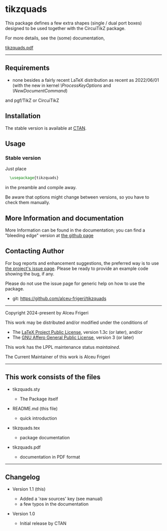 tikzquads
==========

This package defines a few extra shapes (single / dual port boxes) designed to be used together with
the CircuiTikZ package.


For more details,  see the (some) documentation,

[tikzquads.pdf](http://mirrors.ctan.org/graphics/pgf/contrib/tikzdotncross/doc/tikzquads.pdf)

--------------

## Requirements
* none besides a fairly recent LaTeX distribution as recent as 2022/06/01
(with the new in kernel *\ProcessKeyOptions* and *\NewDocumentCommand*)

and pgf/TikZ or CircuiTikZ

## Installation
The stable version is available at [CTAN](https://ctan.org/pkg/tikzquads).

## Usage
### Stable version
Just place
```latex
  \usepackage{tikzquads}
```

in the preamble and compile away.


Be aware that options might change between versions, so you have to check them manually.


## More Information and documentation
More Information can be found in the documentation; you can find a  "bleeding edge" version
at [the github page](http://github.com/alceu-frigeri/tikzquads)

## Contacting Author

For bug reports and enhancement suggestions, the preferred way is to use
[the project's issue page](https://github.com/alceu-frigeri/tikzquads/issues).
Please be ready to provide an example code showing the bug, if any.

Please do not use the issue page for generic help on how to use the package.

* git: https://github.com/alceu-frigeri/tikzquads

-------------
Copyright 2024-present by Alceu Frigeri

 This work may be distributed and/or modified under the
 conditions of

 * The [LaTeX Project Public License](http://www.latex-project.org/lppl.txt), version 1.3c (or later), and/or
 * The [GNU Affero General Public License](https://www.gnu.org/licenses/agpl-3.0.html), version 3 (or later)

This work has the LPPL maintenance status *maintained*.

The Current Maintainer of this work is Alceu Frigeri

-------------
## This work consists of the files

* tikzquads.sty
    - The Package itself

* README.md (this file)
    - quick introduction

* tikzquads.tex
    - package documentation

* tikzquads.pdf
    - documentation in PDF format

-------------

## Changelog

* Version 1.1 (this)
    - Added a 'raw sources' key (see manual)
    - a few typos in the documentation

* Version 1.0
    - Initial release by CTAN
